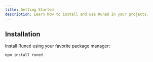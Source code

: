 ```yaml
---
title: Getting Started
description: Learn how to install and use Runed in your projects.
---
```


## Installation

Install Runed using your favorite package manager:

```bash
npm install runed
```
